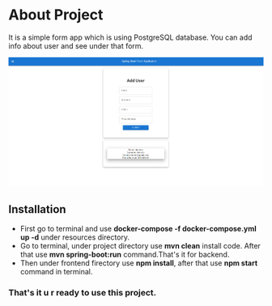# About Project
It is a simple form app which is using PostgreSQL database.
You can add info about user and see under that form.

![](https://github.com/rahimgngr/spring-reactjs-form-app/blob/f224066a686f3b178b92b3c5e1b171643725f33c/images/2021-10-23_15-13.png)


## Installation
* First go to terminal and use **docker-compose -f docker-compose.yml up -d** under resources directory.
* Go to terminal, under project directory use **mvn clean** install code. After that use **mvn spring-boot:run** command.That's it for backend.
* Then under frontend firectory use **npm install**, after that use **npm start** command in terminal.

### That's it u r ready to use this project.
